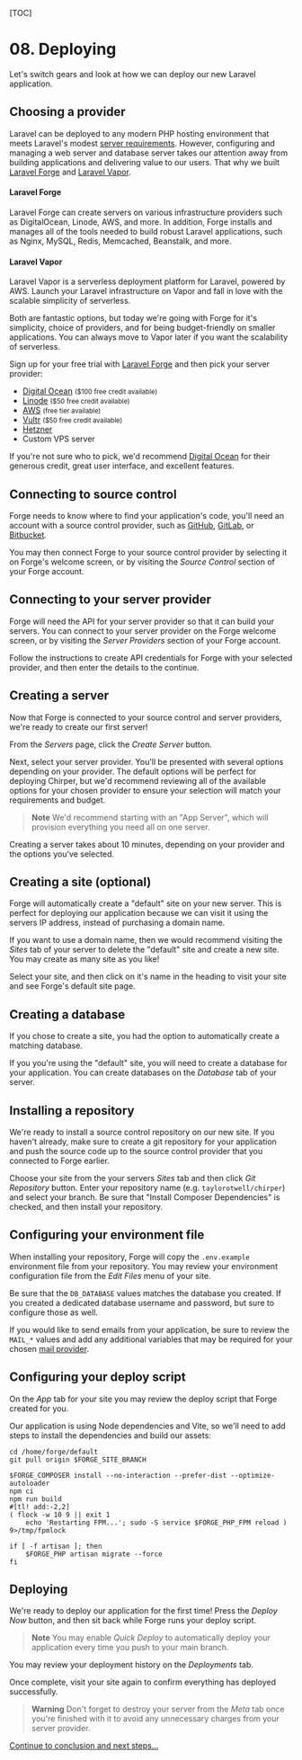 [TOC]

# <b>08.</b> Deploying

Let's switch gears and look at how we can deploy our new Laravel application.

## Choosing a provider

Laravel can be deployed to any modern PHP hosting environment that meets Laravel's modest [server requirements](https://laravel.com/docs/deployment#server-requirements). However, configuring and managing a web server and database server takes our attention away from building applications and delivering value to our users. That why we built [Laravel Forge](https://forge.laravel.com/) and [Laravel Vapor](https://vapor.laravel.com/).

#### Laravel Forge

Laravel Forge can create servers on various infrastructure providers such as DigitalOcean, Linode, AWS, and more. In addition, Forge installs and manages all of the tools needed to build robust Laravel applications, such as Nginx, MySQL, Redis, Memcached, Beanstalk, and more.

#### Laravel Vapor

Laravel Vapor is a serverless deployment platform for Laravel, powered by AWS. Launch your Laravel infrastructure on Vapor and fall in love with the scalable simplicity of serverless.

Both are fantastic options, but today we're going with Forge for it's simplicity, choice of providers, and for being budget-friendly on smaller applications. You can always move to Vapor later if you want the scalability of serverless.

Sign up for your free trial with [Laravel Forge](https://forge.laravel.com/) and then pick your server provider:

* [Digital Ocean](https://try.digitalocean.com/freetrialoffer/) <small>($100 free credit available)</small>
* [Linode](https://www.linode.com/) <small>($50 free credit available)</small>
* [AWS](https://aws.amazon.com/free/) <small>(free tier available)</small>
* [Vultr](https://www.vultr.com/promo/try50/) <small>($50 free credit available)</small>
* [Hetzner](https://www.hetzner.com/)
* Custom VPS server

If you're not sure who to pick, we'd recommend [Digital Ocean](https://try.digitalocean.com/freetrialoffer/) for their generous credit, great user interface, and excellent features.

## Connecting to source control

Forge needs to know where to find your application's code, you'll need an account with a source control provider, such as [GitHub](https://github.com/), [GitLab](https://gitlab.com/), or [Bitbucket](https://bitbucket.com).

You may then connect Forge to your source control provider by selecting it on Forge's welcome screen, or by visiting the *Source Control* section of your Forge account.

## Connecting to your server provider

Forge will need the API for your server provider so that it can build your servers. You can connect to your server provider on the Forge welcome screen, or by visiting the *Server Providers* section of your Forge account.

Follow the instructions to create API credentials for Forge with your selected provider, and then enter the details to the continue.

## Creating a server

Now that Forge is connected to your source control and server providers, we're ready to create our first server!

From the *Servers* page, click the *Create Server* button.

Next, select your server provider. You'll be presented with several options depending on your provider. The default options will be perfect for deploying Chirper, but we'd recommend reviewing all of the available options for your chosen provider to ensure your selection will match your requirements and budget.

> **Note**
> We'd recommend starting with an "App Server", which will provision everything you need all on one server.

Creating a server takes about 10 minutes, depending on your provider and the options you've selected.

## Creating a site (optional)

Forge will automatically create a "default" site on your new server. This is perfect for deploying our application because we can visit it using the servers IP address, instead of purchasing a domain name.

If you want to use a domain name, then we would recommend visiting the *Sites* tab of your server to delete the "default" site and create a new site. You may create as many site as you like!

Select your site, and then click on it's name in the heading to visit your site and see Forge's default site page.

## Creating a database

If you chose to create a site, you had the option to automatically create a matching database.

If you you're using the "default" site, you will need to create a database for your application. You can create databases on the *Database* tab of your server.

## Installing a repository

We're ready to install a source control repository on our new site. If you haven't already, make sure to create a git repository for your application and push the source code up to the source control provider that you connected to Forge earlier.

Choose your site from the your servers *Sites* tab and then click *Git Repository* button. Enter your repository name (e.g. `taylorotwell/chirper`) and select your branch. Be sure that "Install Composer Dependencies" is checked, and then install your repository.

## Configuring your environment file

When installing your repository, Forge will copy the `.env.example` environment file from your repository. You may review your environment configuration file from the *Edit Files* menu of your site.

Be sure that the `DB_DATABASE` values matches the database you created. If you created a dedicated database username and password, but sure to configure those as well.

If you would like to send emails from your application, be sure to review the `MAIL_*` values and add any additional variables that may be required for your chosen [mail provider](https://laravel.com/docs/mail#configuration).

## Configuring your deploy script

On the *App* tab for your site you may review the deploy script that Forge created for you.

Our application is using Node dependencies and Vite, so we'll need to add steps to install the dependencies and build our assets:

```env
cd /home/forge/default
git pull origin $FORGE_SITE_BRANCH

$FORGE_COMPOSER install --no-interaction --prefer-dist --optimize-autoloader
npm ci
npm run build
#[tl! add:-2,2]
( flock -w 10 9 || exit 1
    echo 'Restarting FPM...'; sudo -S service $FORGE_PHP_FPM reload ) 9>/tmp/fpmlock

if [ -f artisan ]; then
    $FORGE_PHP artisan migrate --force
fi
```

## Deploying

We're ready to deploy our application for the first time! Press the *Deploy Now* button, and then sit back while Forge runs your deploy script.

> **Note**
> You may enable *Quick Deploy* to automatically deploy your application every time you push to your main branch.

You may review your deployment history on the *Deployments* tab.

Once complete, visit your site again to confirm everything has deployed successfully.

> **Warning**
> Don't forget to destroy your server from the *Meta* tab once you're finished with it to avoid any unnecessary charges from your server provider.

[Continue to conclusion and next steps...](/conclusion)

